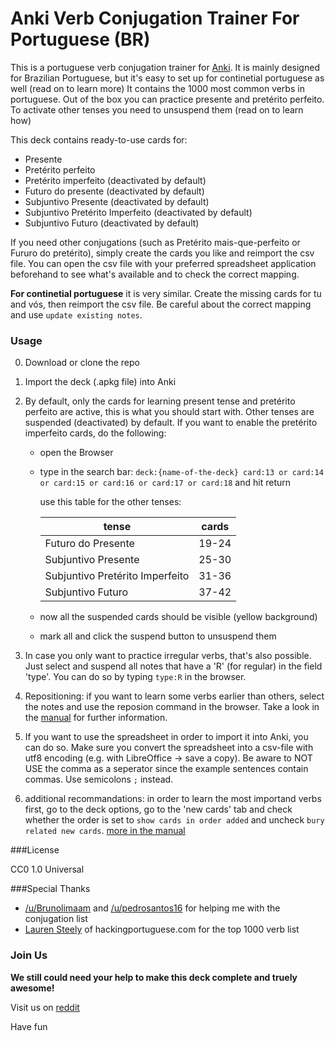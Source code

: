 Anki Verb Conjugation Trainer For Portuguese (BR)
============================================

This is a portuguese verb conjugation trainer for [Anki](http://ankisrs.net). It is mainly designed for Brazilian Portuguese, but it's easy to set up for continetial portuguese as well (read on to learn more)
It contains the 1000 most common verbs in portuguese.
Out of the box you can practice presente and pretérito perfeito. To activate other tenses you need to unsuspend them (read on to learn how)

This deck contains ready-to-use cards for:
* Presente 
* Pretérito perfeito
* Pretérito imperfeito (deactivated by default)
* Futuro do presente (deactivated by default)
* Subjuntivo Presente (deactivated by default)
* Subjuntivo Pretérito Imperfeito (deactivated by default)
* Subjuntivo Futuro (deactivated by default)  

If you need other conjugations (such as Pretérito mais-que-perfeito or Fururo do pretérito), simply create the cards you like and reimport the csv file. You can open the csv file with your preferred spreadsheet application beforehand to see what's available and to check the correct mapping.

**For continetial portuguese** it is very similar. Create the missing cards for tu and vós, then reimport the csv file. Be careful about the correct mapping and use `update existing notes`.



### Usage

0. Download or clone the repo

0. Import the deck (.apkg file) into Anki

1. By default, only the cards for learning present tense and pretérito perfeito are active, this is what you should start with.
Other tenses are suspended (deactivated) by default. If you want to enable the pretérito imperfeito cards, do the following:
   * open the Browser
   * type in the search bar: `deck:{name-of-the-deck} card:13 or card:14 or card:15 or card:16 or card:17 or card:18` and hit return
      
       use this table for the other tenses:

      |    tense                        |    cards     |
      |    -----                        |    -----     |
      |    Futuro do Presente           | 19-24 |
      | Subjuntivo Presente             | 25-30 |
      | Subjuntivo Pretérito Imperfeito | 31-36 |
      | Subjuntivo Futuro               | 37-42 |

   * now all the suspended cards should be visible (yellow background)
   * mark all and click the suspend button to unsuspend them
2. In case you only want to practice irregular verbs, that's also possible. Just select and suspend all notes that have a 'R' (for regular) in the field 'type'. You can do so by typing `type:R` in the browser.
3. Repositioning: if you want to learn some verbs earlier than others, select the notes and use the reposion command in the browser. Take a look in the [manual](http://ankisrs.net/docs/manual.html#other-menu-items) for further information.
4. If you want to use the spreadsheet in order to import it into Anki, you can do so. Make sure you convert the spreadsheet into a csv-file with utf8 encoding (e.g. with LibreOffice -> save a copy). Be aware to NOT USE the comma as a seperator since the example sentences contain commas. Use semicolons `;` instead.
5. additional recommandations: in order to learn the most importand verbs first, go to the deck options, go to the 'new cards' tab and check whether the order is set to `show cards in order added` and uncheck `bury related new cards`. [more in the manual](http://ankisrs.net/docs/manual.html#deck-options)


###License

CC0 1.0 Universal

###Special Thanks

* [/u/Brunolimaam](https://www.reddit.com/user/Brunolimaam) and [/u/pedrosantos16](https://www.reddit.com/user/pedrosantos16) for helping me with the conjugation list
* [Lauren Steely](http://hackingportuguese.com/sample-page/the-1000-most-common-verbs-in-portuguese/) of hackingportuguese.com for the top 1000 verb list

### Join Us

**We still could need your help to make this deck complete and truely awesome!**

Visit us on [reddit](https://www.reddit.com/r/Portuguese/comments/4dxpeq/project_help_me_to_build_a_great_verb_conjugation/)

Have fun

